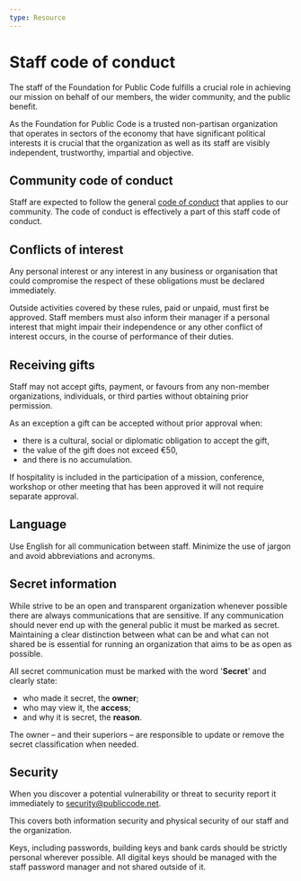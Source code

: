 ```yaml
---
type: Resource
---
```


# Staff code of conduct

The staff of the Foundation for Public Code fulfills a crucial role in achieving our mission on behalf of our members, the wider community, and the public benefit.

As the Foundation for Public Code is a trusted non-partisan organization that operates in sectors of the economy that have significant political interests it is crucial that the organization as well as its staff are visibly independent, trustworthy, impartial and objective.

## Community code of conduct

Staff are expected to follow the general [code of conduct](../../CODE_OF_CONDUCT.md) that applies to our community. The code of conduct is effectively a part of this staff code of conduct.

## Conflicts of interest

Any personal interest or any interest in any business or organisation that could compromise the respect of these obligations must be declared immediately.

Outside activities covered by these rules, paid or unpaid, must first be approved. Staff members must also inform their manager if a personal interest that might impair their independence or any other conflict of interest occurs, in the course of performance of their duties.

## Receiving gifts

Staff may not accept gifts, payment, or favours from any non-member organizations, individuals, or third parties without obtaining prior permission.

As an exception a gift can be accepted without prior approval when:

* there is a cultural, social or diplomatic obligation to accept the gift,
* the value of the gift does not exceed €50,
* and there is no accumulation.

If hospitality is included in the participation of a mission, conference, workshop or other meeting that has been approved it will not require separate approval.

## Language

Use English for all communication between staff.
Minimize the use of jargon and avoid abbreviations and acronyms.

## Secret information

While strive to be an open and transparent organization whenever possible there are always communications that are sensitive.
If any communication should never end up with the general public it must be marked as secret.
Maintaining a clear distinction between what can be and what can not shared be is essential for running an organization that aims to be as open as possible.

All secret communication must be marked with the word '**Secret**' and clearly state:

* who made it secret, the **owner**;
* who may view it, the **access**;
* and why it is secret, the **reason**.

The owner – and their superiors – are responsible to update or remove the secret classification when needed.

## Security

When you discover a potential vulnerability or threat to security report it immediately to <security@publiccode.net>.

This covers both information security and physical security of our staff and the organization.

Keys, including passwords, building keys and bank cards should be strictly personal wherever possible.
All digital keys should be managed with the staff password manager and not shared outside of it.
